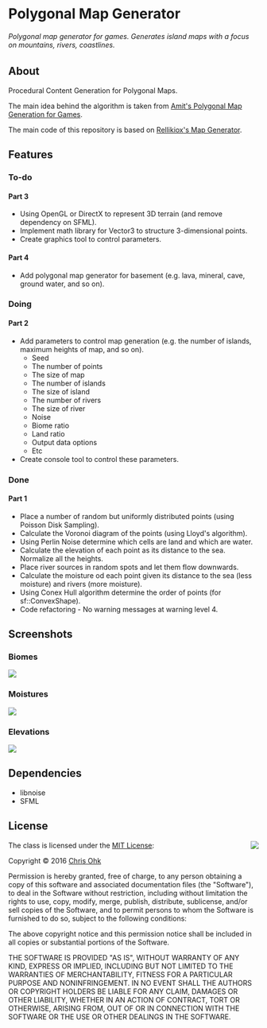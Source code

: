 # Polygonal Map Generator

###### Polygonal map generator for games. Generates island maps with a focus on mountains, rivers, coastlines.

## About

Procedural Content Generation for Polygonal Maps.

The main idea behind the algorithm is taken from [Amit's Polygonal Map Generation for Games](http://www-cs-students.stanford.edu/~amitp/game-programming/polygon-map-generation/).

The main code of this repository is based on [Rellikiox's Map Generator](https://github.com/Rellikiox/MapGenerator).

## Features

### To-do

#### Part 3

* Using OpenGL or DirectX to represent 3D terrain (and remove dependency on SFML).
* Implement math library for Vector3 to structure 3-dimensional points.
* Create graphics tool to control parameters.

#### Part 4

* Add polygonal map generator for basement (e.g. lava, mineral, cave, ground water, and so on).

### Doing

#### Part 2

* Add parameters to control map generation (e.g. the number of islands, maximum heights of map, and so on).
  * Seed
  * The number of points
  * The size of map
  * The number of islands
  * The size of island
  * The number of rivers
  * The size of river
  * Noise
  * Biome ratio
  * Land ratio
  * Output data options
  * Etc
* Create console tool to control these parameters.

### Done

#### Part 1

* Place a number of random but uniformly distributed points (using Poisson Disk Sampling).
* Calculate the Voronoi diagram of the points (using Lloyd's algorithm).
* Using Perlin Noise determine which cells are land and which are water.
* Calculate the elevation of each point as its distance to the sea. Normalize all the heights.
* Place river sources in random spots and let them flow downwards.
* Calculate the moisture od each point given its distance to the sea (less moisture) and rivers (more moisture).
* Using Conex Hull algorithm determine the order of points (for sf::ConvexShape).
* Code refactoring - No warning messages at warning level 4.

## Screenshots

### Biomes

<img src="https://github.com/utilForever/PolyMapGenerator/blob/master/Screenshots/Biome%20-%20Version%201.jpg"/>

### Moistures

<img src="https://github.com/utilForever/PolyMapGenerator/blob/master/Screenshots/Moisture%20-%20Version%201.jpg"/>

### Elevations

<img src="https://github.com/utilForever/PolyMapGenerator/blob/master/Screenshots/Elevation%20-%20Version%201.jpg"/>

## Dependencies

* libnoise
* SFML

## License

<img align="right" src="http://opensource.org/trademarks/opensource/OSI-Approved-License-100x137.png">

The class is licensed under the [MIT License](http://opensource.org/licenses/MIT):

Copyright &copy; 2016 [Chris Ohk](http://www.github.com/utiLForever)

Permission is hereby granted, free of charge, to any person obtaining a copy of this software and associated documentation files (the "Software"), to deal in the Software without restriction, including without limitation the rights to use, copy, modify, merge, publish, distribute, sublicense, and/or sell copies of the Software, and to permit persons to whom the Software is furnished to do so, subject to the following conditions:

The above copyright notice and this permission notice shall be included in all copies or substantial portions of the Software.

THE SOFTWARE IS PROVIDED "AS IS", WITHOUT WARRANTY OF ANY KIND, EXPRESS OR IMPLIED, INCLUDING BUT NOT LIMITED TO THE WARRANTIES OF MERCHANTABILITY, FITNESS FOR A PARTICULAR PURPOSE AND NONINFRINGEMENT. IN NO EVENT SHALL THE AUTHORS OR COPYRIGHT HOLDERS BE LIABLE FOR ANY CLAIM, DAMAGES OR OTHER LIABILITY, WHETHER IN AN ACTION OF CONTRACT, TORT OR OTHERWISE, ARISING FROM, OUT OF OR IN CONNECTION WITH THE SOFTWARE OR THE USE OR OTHER DEALINGS IN THE SOFTWARE.